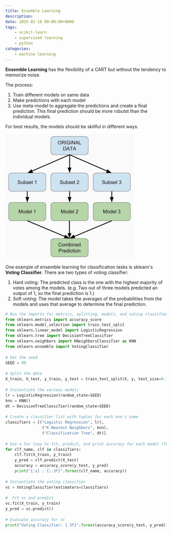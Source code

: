 ```yaml
---
title: Ensemble Learning
description: 
date: 2025-02-18 00:00:00+0000
tags: 
    - scikit-learn
    - supervised learning
    - python
categories:
    - machine learning
---
```


**Ensemble Learning** has the flexibility of a CART but without the tendency to memorize noise. 

The process: 
1. Train different models on same data
2. Make predictions with each model
3. Use meta-model to aggregate the predictions and create a final prediction. This final prediction should be more robutst than the individual models. 

For best results, the models should be skillful in different ways. 

![Source: Scaler Topics](ensemble_learning2.png)

One example of ensemble learning for classification tasks is sklearn's **Voting Classifier**. There are two types of voting classifier: 
1. Hard voting: The predicted class is the one with the highest majority of votes among the models. (e.g. Two out of three models predicted an output of 1, so the final prediction is 1.)
2. Soft voting: The model takes the averages of the probabilities from the models and uses that average to determine the final prediction. 

```python
# Run the imports for metrics, splitting, models, and voting classifier
from sklearn.metrics import accuracy_score
from sklearn.model_selection import train_test_split
from sklearn.linear_model import LogisticRegression
from sklearn.tree import DecisionTreeClassifier
from sklearn.neighbors import KNeighborsClassifier as KNN
from sklearn.ensemble import VotingClassifier 

# Set the seed
SEED = 99

# Split the data
X_train, X_test, y_train, y_test = train_test_split(X, y, test_size=0.3, random_state=SEED)

# Instantiate the various models
lr = LogisticRegression(random_state=SEED)
knn = KNN()
dt = DecisionTreeClassifier(random_state=SEED)

# Create a classifier list with tuples for each one's name
classifiers = [("Logistic Regression", lr), 
                ("K Nearest Neighbors", knn),
                ("Classification Tree", dt)]

# Use a for loop to fit, predict, and print accuracy for each model (for comparison)
for clf_name, clf in classifiers: 
    clf.fit(X_train, y_train)
    y_pred = clf.predict(X_test)
    accuracy = accuracy_score(y_test, y_pred)
    print("{:s} : {:.3f}".format(clf_name, accuracy))

# Instantiate the voting classifier
vc = VotingClassifier(estimators=classifiers)

#  Fit vc and predict
vc.fit(X_train, y_train)
y_pred = vc.predict()

# Evaluate accuracy for vc
print("Voting Classifier: {.3f}".format(accuracy_score(y_test, y_pred)))
```
